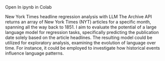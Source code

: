 
Open In ipynb in Colab

New York Times headline regression analysis with LLM
The Archive API returns an array of New York Times (NYT) articles for a specific month, spanning all the way back to 1851. I aim to evaluate the potential of a large language model for regression tasks, specifically predicting the publication date solely based on the article headlines. The resulting model could be utilized for exploratory analysis, examining the evolution of language over time. For instance, it could be employed to investigate how historical events influence language patterns.


